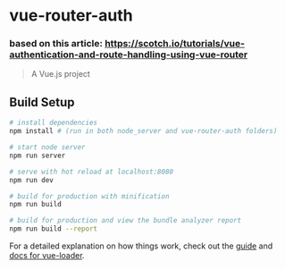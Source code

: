 # vue-router-auth

### based on this article: https://scotch.io/tutorials/vue-authentication-and-route-handling-using-vue-router

> A Vue.js project

## Build Setup

``` bash
# install dependencies
npm install # (run in both node_server and vue-router-auth folders)

# start node server
npm run server

# serve with hot reload at localhost:8080
npm run dev

# build for production with minification
npm run build

# build for production and view the bundle analyzer report
npm run build --report
```

For a detailed explanation on how things work, check out the [guide](http://vuejs-templates.github.io/webpack/) and [docs for vue-loader](http://vuejs.github.io/vue-loader).
